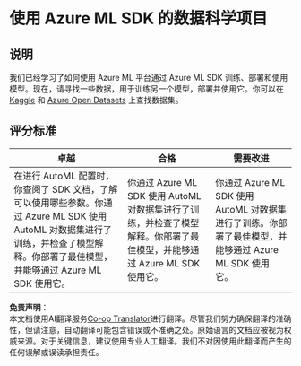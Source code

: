 <!--
CO_OP_TRANSLATOR_METADATA:
{
  "original_hash": "386efdbc19786951341f6956247ee990",
  "translation_date": "2025-08-24T13:13:44+00:00",
  "source_file": "5-Data-Science-In-Cloud/19-Azure/assignment.md",
  "language_code": "zh"
}
-->
# 使用 Azure ML SDK 的数据科学项目

## 说明

我们已经学习了如何使用 Azure ML 平台通过 Azure ML SDK 训练、部署和使用模型。现在，请寻找一些数据，用于训练另一个模型，部署并使用它。你可以在 [Kaggle](https://kaggle.com) 和 [Azure Open Datasets](https://azure.microsoft.com/services/open-datasets/catalog?WT.mc_id=academic-77958-bethanycheum&ocid=AID3041109) 上查找数据集。

## 评分标准

| 卓越 | 合格 | 需要改进 |
|------|------|----------|
|在进行 AutoML 配置时，你查阅了 SDK 文档，了解可以使用哪些参数。你通过 Azure ML SDK 使用 AutoML 对数据集进行了训练，并检查了模型解释。你部署了最佳模型，并能够通过 Azure ML SDK 使用它。|你通过 Azure ML SDK 使用 AutoML 对数据集进行了训练，并检查了模型解释。你部署了最佳模型，并能够通过 Azure ML SDK 使用它。|你通过 Azure ML SDK 使用 AutoML 对数据集进行了训练。你部署了最佳模型，并能够通过 Azure ML SDK 使用它。|

**免责声明**：  
本文档使用AI翻译服务[Co-op Translator](https://github.com/Azure/co-op-translator)进行翻译。尽管我们努力确保翻译的准确性，但请注意，自动翻译可能包含错误或不准确之处。原始语言的文档应被视为权威来源。对于关键信息，建议使用专业人工翻译。我们不对因使用此翻译而产生的任何误解或误读承担责任。